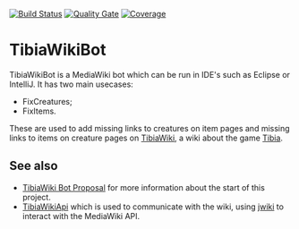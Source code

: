 [![Build Status](https://www.travis-ci.org/benjaminkomen/TibiaWikiBot.svg?branch=master)](https://www.travis-ci.com/benjaminkomen/TibiaWikiBot)
[![Quality Gate](https://sonarcloud.io/api/project_badges/measure?project=com.tibiawiki%3ATibiaWikiBot&metric=alert_status)](https://sonarcloud.io/dashboard?id=com.tibiawiki%3ATibiaWikiBot)
[![Coverage](https://sonarcloud.io/api/project_badges/measure?project=com.tibiawiki%3ATibiaWikiBot&metric=coverage)](https://sonarcloud.io/dashboard?id=com.tibiawiki%3ATibiaWikiBot)

# TibiaWikiBot

TibiaWikiBot is a MediaWiki bot which can be run in IDE's such as Eclipse or IntelliJ. It has two main usecases:
- FixCreatures;
- FixItems.

These are used to add missing links to creatures on item pages and missing links to items on creature pages
 on [TibiaWiki](https://tibia.fandom.com), a wiki about the game [Tibia](https://www.tibia.com).
 

## See also
- [TibiaWiki Bot Proposal](http://tibia.fandom.com/wiki/User:Bennie/Bot_Proposal) for more information about the start
 of this project.
- [TibiaWikiApi](https://github.com/benjaminkomen/TibiaWikiApi) which is used to communicate with the wiki,
 using [jwiki](https://github.com/benjaminkomen/jwiki) to interact with the MediaWiki API.
